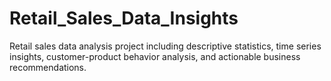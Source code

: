 # Retail_Sales_Data_Insights
Retail sales data analysis project including descriptive statistics, time series insights, customer-product behavior analysis, and actionable business recommendations.
